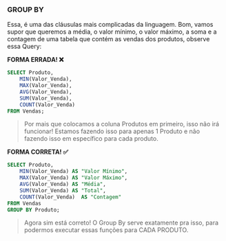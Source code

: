 

### **GROUP BY**

Essa, é uma das cláusulas mais complicadas da linguagem. Bom, vamos supor que queremos a média, o valor mínimo, o valor máximo, a soma e a contagem de uma tabela que contém as vendas dos produtos, observe essa Query:

**FORMA ERRADA! ❌**
```SQL title='SQL'
SELECT Produto, 
    MIN(Valor_Venda), 
    MAX(Valor_Venda), 
    AVG(Valor_Venda), 
    SUM(Valor_Venda), 
    COUNT(Valor_Venda) 
FROM Vendas;
```

> Por mais que colocamos a coluna Produtos em primeiro, isso não irá funcionar! Estamos fazendo isso para apenas 1 Produto e não fazendo isso em específico para cada produto.

**FORMA CORRETA! ✅**

```SQL title='SQL'
SELECT Produto, 
    MIN(Valor_Venda) AS "Valor Mínimo", 
    MAX(Valor_Venda) AS "Valor Máximo", 
    AVG(Valor_Venda) AS "Média", 
    SUM(Valor_Venda) AS "Total", 
    COUNT(Valor_Venda)  AS "Contagem"
FROM Vendas
GROUP BY Produto;
```

> Agora sim está correto! O Group By serve exatamente pra isso, para podermos executar essas funções para CADA PRODUTO.
